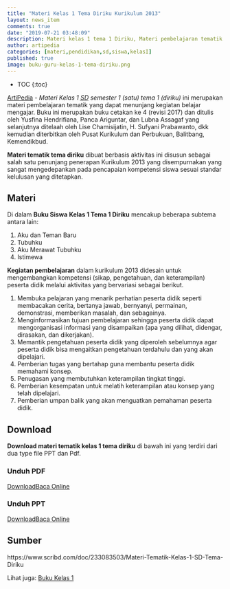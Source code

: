 ```yaml
---
title: "Materi Kelas 1 Tema Diriku Kurikulum 2013"
layout: news_item
comments: true
date: "2019-07-21 03:48:09"
description: Materi kelas 1 tema 1 Diriku, Materi pembelajaran tematik kurikulum 2013 revisi 2017 yang diperuntukkan bagi siswa kelas 1 sekolah dasar sebagai penunjang dalam melaksanakan aktivitas pembelajaran dikelas.
author: artipedia
categories: [materi,pendidikan,sd,siswa,kelasI]
published: true
image: buku-guru-kelas-1-tema-diriku.png
---
```

* TOC
{:toc}

[ArtiPedia](/ "ArtiPedia") - *Materi Kelas 1 <acronym title="Sekolah Dasar">SD</acronym> semester 1 (satu) tema 1 (diriku)* ini merupakan materi pembelajaran tematik yang dapat menunjang kegiatan belajar mengajar. Buku ini merupakan buku cetakan ke 4 (revisi 2017) dan ditulis oleh Yusfina Hendrifiana, Panca Ariguntar, dan Lubna Assagaf yang selanjutnya ditelaah oleh Lise Chamisijatin, H. Sufyani Prabawanto, dkk kemudian diterbitkan oleh Pusat Kurikulum dan Perbukuan, Balitbang, Kemendikbud. 

**Materi tematik tema diriku** dibuat berbasis aktivitas ini disusun sebagai salah satu penunjang penerapan Kurikulum 2013 yang disempurnakan yang sangat mengedepankan pada pencapaian kompetensi siswa sesuai standar kelulusan yang ditetapkan.

## Materi
Di dalam <strong>Buku Siswa</strong> <strong>Kelas 1 Tema 1 Diriku</strong> mencakup beberapa subtema antara lain: 
1. Aku dan Teman Baru
2. Tubuhku
3. Aku Merawat Tubuhku
4. Istimewa

<b>Kegiatan pembelajaran</b> dalam kurikulum 2013 didesain untuk mengembangkan kompetensi (sikap, pengetahuan, dan keterampilan) peserta didik melalui aktivitas yang bervariasi sebagai berikut.
<ol><li>Membuka pelajaran yang menarik perhatian peserta didik seperti membacakan cerita, bertanya jawab, bernyanyi, permainan, demonstrasi, memberikan masalah, dan sebagainya.</li><li>Menginformasikan tujuan pembelajaran sehingga peserta didik dapat mengorganisasi informasi yang disampaikan (apa yang dilihat, didengar, dirasakan, dan dikerjakan).</li><li>Memantik pengetahuan peserta didik yang diperoleh sebelumnya agar peserta didik bisa mengaitkan pengetahuan terdahulu dan yang akan dipelajari.</li><li>Pemberian tugas yang bertahap guna membantu peserta didik memahami konsep.</li><li>Penugasan yang membutuhkan keterampilan tingkat tinggi.</li><li>Pemberian kesempatan untuk melatih keterampilan atau konsep yang telah dipelajari.</li><li>Pemberian umpan balik yang akan menguatkan pemahaman peserta didik.</li></ol>
  
## Download
**Download materi tematik kelas 1 tema diriku** di bawah ini yang terdiri dari dua type file PPT dan Pdf.

### Unduh PDF
<div>
<a class="button download" href="https://docs.google.com/uc?export=download&id=19yUn6I5TZj0PttZlnPVqY-K8I5MARzom" rel="nofollow" target="_blank" title="Download">Download</a><a class="button demo open-dialog" href="https://drive.google.com/file/d/19yUn6I5TZj0PttZlnPVqY-K8I5MARzom/preview" Title="Baca Online" rel="nofollow">Baca Online</a>
</div>


### Unduh PPT
<div>  
<a class="button download" href="https://docs.google.com/uc?export=download&id=1N2oH3-jDy_B9s2o9qKOU7OxdWgb64q7w" rel="nofollow" target="_blank" title="Download">Download</a><a class="button demo open-dialog" href="https://drive.google.com/file/d/1N2oH3-jDy_B9s2o9qKOU7OxdWgb64q7w/preview" Title="Baca Online" rel="nofollow">Baca Online</a>
</div>


## Sumber
<div class="sumber">https://www.scribd.com/doc/233083503/Materi-Tematik-Kelas-1-SD-Tema-Diriku</div>

Lihat juga: [Buku Kelas 1](https://artipedia.id/wiki/buku-guru-kelas-1-sd-kurikulum-2013-revisi.html "Buku Kelas 1")
